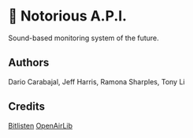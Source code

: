 # 👑 Notorious A.P.I.

Sound-based monitoring system of the future.

## Authors

Dario Carabajal, Jeff Harris, Ramona Sharples, Tony Li

## Credits

[Bitlisten](https://github.com/MaxLaumeister/bitlisten)
[OpenAirLib](http://reverbjs.org/)
